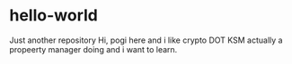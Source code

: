 # hello-world
Just another repository
Hi, pogi here and i like crypto DOT KSM actually a propeerty manager doing and i want to learn.
